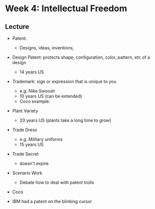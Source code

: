 # Week 4: Intellectual Freedom

## Lecture
- Patent:
  - Designs, ideas, inventions,
- Design Patent: protects shape, configuration, color, pattern, etc of a design
  - 14 years US
- Trademark: sign or expression that is unique to you
  - e.g. Nike Swoosh
  - 10 years US (can be extended)
  - Coco example:
- Plant Variety
  - 20 years US (plants take a long time to grow)
- Trade Dress
  - e.g. Military uniforms
  - 15 years US
- Trade Secret
  - doesn't expire

- Scenario Work
  - Debate how to deal with patent trolls


- Coco
- IBM had a patent on the blinking cursor
